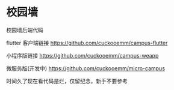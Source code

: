 # 校园墙
校园墙后端代码


flutter 客户端链接 https://github.com/cuckooemm/campus-flutter

小程序版链接 https://github.com/cuckooemm/campus-weapp

微服务版(开发中) https://github.com/cuckooemm/micro-campus

时间久了现在看代码是烂，仅留纪念，新手不要参考
